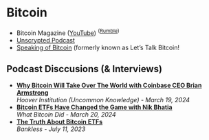 # Bitcoin

- Bitcoin Magazine ([YouTube](https://www.youtube.com/@BitcoinMagazine))
  <sup>([Rumble](https://rumble.com/c/BitcoinMagazine))</sup>
- [Unscrypted Podcast](https://open.spotify.com/show/2xLiEgobFCDOM6nW5bLoyN)
- [Speaking of Bitcoin](https://open.spotify.com/show/2u3oXWilTSFmZ034vQeUGq) (formerly known as Let’s Talk Bitcoin!

## Podcast Disccusions (& Interviews)

- [**Why Bitcoin Will Take Over The World with Coinbase CEO Brian Armstrong**](https://www.youtube.com/watch?v=KgUlxorY0Vc)
  <br/>_Hoover Institution (Uncommon Knowledge) - March 19, 2024_
- [**Bitcoin ETFs Have Changed the Game with Nik Bhatia**](https://www.youtube.com/watch?v=48r0VO9m1yc)
  <br/>_What Bitcoin Did -  March 20, 2024_
- [**The Truth About Bitcoin ETFs**](https://www.youtube.com/watch?v=uPAV9Qmr6c0)
  <br/>_Bankless - July 11, 2023_
